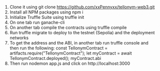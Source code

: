 1. Clone it using git clone https://github.com/xxPennyxx/tellonym-web3.git
2. Install all NPM packages using npm i
3. Initialize Truffle Suite using truffle init
4. On one tab run ganache-cli
5. On another tab compile the contracts using truffle compile
6. Run truffle migrate to deploy to the testnet (Sepolia) and the deployment networks
7. To get the address and the ABI, in another tab run truffle console and then run the following:
const TellonymContract = artifacts.require("TellonymContract");
let myContract = await TellonymContract.deployed();
myContract.abi 
8. Then run nodemon app.js and click on http://localhost:3000